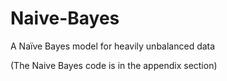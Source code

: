 # Naive-Bayes
A Naïve Bayes model for heavily unbalanced data

(The Naive Bayes code is in the appendix section)
